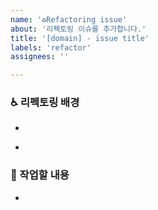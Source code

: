 ```yaml
---
name: '♻️Refactoring issue'
about: '리펙토링 이슈를 추가합니다.'
title: '[domain] - issue title'
labels: 'refactor'
assignees: ''

---
```


### ♿️ 리펙토링 배경
<!--리펙토링을 하게 된 이유 작성-->
- 

<!--리펙토링 대상 코드/도메인 설명-->
- 

### 🚚️ 작업할 내용
<!--작업 내용 설명-->
- 